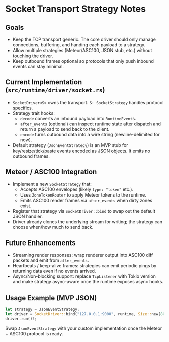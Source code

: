 # Socket Transport Strategy Notes

## Goals
- Keep the TCP transport generic. The core driver should only manage connections, buffering, and handing each payload to a strategy.
- Allow multiple strategies (Meteor/ASC100, JSON stub, etc.) without touching the driver.
- Keep outbound frames optional so protocols that only push inbound events can stay minimal.

## Current Implementation (`src/runtime/driver/socket.rs`)
- `SocketDriver<S>` owns the transport. `S: SocketStrategy` handles protocol specifics.
- Strategy trait hooks:
  - `decode` converts an inbound payload into `RuntimeEvent`s.
  - `after_events` (optional) can inspect runtime state after dispatch and return a payload to send back to the client.
  - `encode` turns outbound data into a wire string (newline-delimited for now).
- Default strategy (`JsonEventStrategy`) is an MVP stub for key/resize/tick/paste events encoded as JSON objects. It emits no outbound frames.

## Meteor / ASC100 Integration
- Implement a new `SocketStrategy` that:
  - Accepts ASC100 envelopes (likely `type: "token"` etc.).
  - Uses `ZoneTokenRouter` to apply Meteor tokens to the runtime.
  - Emits ASC100 render frames via `after_events` when dirty zones exist.
- Register that strategy via `SocketDriver::bind` to swap out the default JSON handler.
- Driver already clones the underlying stream for writing; the strategy can choose when/how much to send back.

## Future Enhancements
- Streaming render responses: wrap renderer output into ASC100 diff packets and emit from `after_events`.
- Heartbeats / keep-alive frames: strategies can emit periodic pings by returning data even if no events arrived.
- Async/Non-blocking support: replace `TcpListener` with Tokio version and make strategy async-aware once the runtime exposes async hooks.

## Usage Example (MVP JSON)
```rust
let strategy = JsonEventStrategy;
let driver = SocketDriver::bind("127.0.0.1:9000", runtime, Size::new(80, 24), strategy)?;
driver.run()?;
```

Swap `JsonEventStrategy` with your custom implementation once the Meteor + ASC100 protocol is ready.
